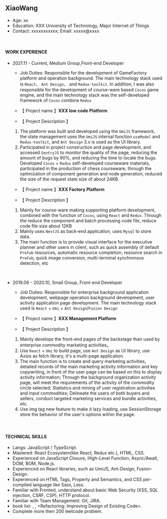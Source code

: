 ## XiaoWang

- Age: xx
- Education: XXX University of Technology, Major Internet of Things
- Contact: xxxxxxxxxxx; Email: xxxxx@xxxx

<br/>

#### WORK EXPERIENCE

- 2021.11 - Current, Medium Group,Front-end Developer

  - Job Duties: Responsible for the development of GameFactory platform and operation background. The main technology stack used is `React`、 `Ant Design`、 and `Redux-toolkit`. In addition, I was also responsible for the development of course-ware based `Cocos` game engine, and the main technology stack was the self-developed framework of `Cocos` combine `Redux`

  - 【 Project name 】**XXX low code Platform**<br/>

  - 【 Project Description 】
  1. The platform was built and developed using the `UmiJS` framework, the state management uses the `UmiJS` internal function `useModel` and `Redux-toolkit`, and `Ant Design` 3.x is used as the UI library.
  2. Participated in project construction and page development, and accessed `SentryJS` to monitor the quality of the page, reducing the amount of bugs by 90%, and reducing the time to locate the bugs. Developed `Cocos` + `Redux` self-developed courseware materials, participated in the production of chess courseware, through the optimization of component generation and node generation, reduced the size of the request state size of about 24KB.

  - 【 Project name 】**XXX Factory Platform**<br/>

  - 【 Project Description 】
  1. Mainly for course-ware making supporting platform development, combined with the function of `Cocos`, using `React` and `Redux`. Through the reduce the component and batch processing code file, reduce code file size about 12KB <br/>
  2. Mainly uses `NestJS` as back-end application, uses `Mysql` to store data.<br/>
  3. The main function is to provide visual interface for the executive planner and other users in client, such as quick assembly of default `Prefab` resources, automatic resource completion, resource search in `PreFab`, quick image conversion, multi-terminal synchronous detection, etc<br/>

<br/>

- 2019.06 - 2020.10, Small Group, Front-end Developer

  - Job Duties: Responsible for enterprise background application development, webpage operation background development, user activity application page development. The main technology stack used is `React` + `Umi` + `Ant Design`/`Fusion Design`

  - 【 Project name 】**XXX Management Platform**<br/>

  - 【 Project Description 】
  1. Mainly develops the front-end pages of the backstage than used by enterprise commodity marketing activities。<br/>
  2. Use `React` + `Umi` to build page, use `Ant Design` as UI library, use Axios as fetch library, it's a multi-page application.<br/>
  3. The main function is to create and query marketing activities, detailed records of the main marketing activity information and key copywriting, in front of the user page can be based on this to display activity information; Through the background organization activity page, will meet the requirements of the activity of the commodity circle selected; Statistics and mining of user registration activities and input commodities; Delineate the users of both buyers and sellers, conduct targeted marketing services and bundle activities, etc.<br/>
  4. Use img tag new feature to make it lazy loading, use SessionStorage store the behavior of the user's options within the page. <br/>

    <br/>
    <br/>

#### TECHNICAL SKILLS

- Langs: JavaScript / TypeScript.
- Mastered: React Ecosystem(like React, Redux etc.), HTML, CSS.
- Experienced on JavaScript Closure, High-Level Function, Async/Await, DOM, BOM, Node.js.
- Experienced on React libraries, such as UmiJS, Ant-Design, Fusion-Design.
- Experienced on HTML Tags, Property and Semantics, and CSS per-compiled language like Sass, Less.
- Familiar with Fronted, understand about basic Web Security (XSS, SQL injection, CSRF, CSP), HTTP protocol.
- Familiar with Team Management: Git, JIRA.
- book list: <The Book of CSS3>, <Professional JavaScript for Web Developers>, <Refactoring: Improving Design of Existing Code>.
- Complete more then 200 leetcode problem.
